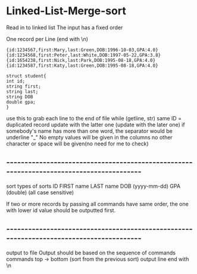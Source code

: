 # Linked-List-Merge-sort


Read in to linked list
The input has a fixed order

One record per Line (end with \n)
```
{id:1234567,first:Mary,last:Green,DOB:1996-10-03,GPA:4.0}
{id:1234568,first:Peter,last:White,DOB:1997-05-22,GPA:3.8}
{id:1654238,first:Nick,last:Park,DOB:1995-08-18,GPA:4.0}
{id:1234587,first:Katy,last:Green,DOB:1995-08-18,GPA:4.0}
```
```
struct student{
int id;
string first;
string last;
string DOB
double gpa;
}
```

use this to grab each line to the end of file
while (getline, str)
same ID = duplicated record
update with the latter one (update with the later one)
if somebody's name has more than one word, the separator would be underline "_"
No empty values will be given in the columns
no other character or space will be given(no need for me to check)

## ----------------------------------------------------------------------------------------

sort
types of sorts
ID
FIRST name
LAST name
DOB (yyyy-mm-dd)
GPA (double)
(all case sensitive)

If two or more records by passing all commands have same order, the one
with lower id value should be outputted first.

## ----------------------------------------------------------------------------------------

output to file
Output should be based on the sequence of commands
commands top -> bottom (sort from the previous sort)
output line end with \n

